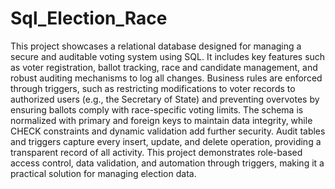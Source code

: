 # Sql_Election_Race




This project showcases a relational database designed for managing a secure and auditable voting system using SQL. It includes key features such as voter registration, ballot tracking, race and candidate management, and robust auditing mechanisms to log all changes. Business rules are enforced through triggers, such as restricting modifications to voter records to authorized users (e.g., the Secretary of State) and preventing overvotes by ensuring ballots comply with race-specific voting limits. The schema is normalized with primary and foreign keys to maintain data integrity, while CHECK constraints and dynamic validation add further security. Audit tables and triggers capture every insert, update, and delete operation, providing a transparent record of all activity. This project demonstrates role-based access control, data validation, and automation through triggers, making it a practical solution for managing election data.
